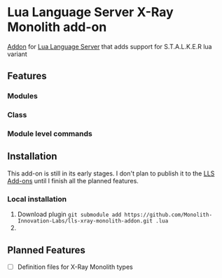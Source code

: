 # Lua Language Server X-Ray Monolith add-on
[Addon](https://luals.github.io/wiki/addons/#addon-manager) for [Lua Language Server](https://luals.github.io) that adds support for S.T.A.L.K.E.R lua variant

## Features
### Modules

### Class

### Module level commands

## Installation
This add-on is still in its early stages. I don't plan to publish it to the [LLS Add-ons](https://github.com/LuaLS/LLS-Addons) until I finish all the planned features.
### Local installation
1. Download plugin `git submodule add https://github.com/Monolith-Innovation-Labs/lls-xray-monolith-addon.git .lua`
2. 

## Planned Features
- [ ] Definition files for X-Ray Monolith types
